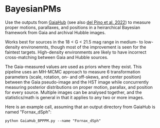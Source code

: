 # BayesianPMs
Use the outputs from [GaiaHub](https://github.com/AndresdPM/GaiaHub/) (see also [del Pino et al. 2022](https://ui.adsabs.harvard.edu/abs/2022ApJ...933...76D/abstract/)) to measure proper motions, parallaxes, and positions in a heirarchical Bayesian framework from Gaia and archival Hubble images.

Works best for sources in the 18 < G < 21.5 mag range in medium- to low-density environemnts, though most of the improvement is seen for the faintest targets. High-density environments are likely to have incorrect cross-matching between Gaia and Hubble sources. 

The Gaia-measured values are used as priors where they exist. This pipeline uses an MH-MCMC approach to measure 6 transformation parameters (scale, rotation, on- and off-skews, and center position) between the Gaia pseudo-image and the HST image while concurrently measuring posterior distributions on proper motion, parallax, and position for every source. Multiple images can be analysed together, and the statistics/math is general in that it applies to any two or more images. 


Here is an example call, assuming that an output directory from GaiaHub is named "Fornax_dSph":
```
python GaiaHub_BPPPM.py --name "Fornax_dSph"
```
